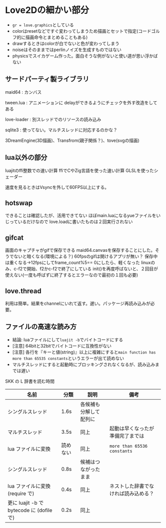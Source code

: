# Love2Dの細かい部分

- `gr = love.graphics`としている
- colorはresetなどですぐ変わってしまうため描画とセットで指定(コードゴルフ的に描画命令とまとめることもある)
- drawするときはcolorが白でないと色が変わってしまう
- noiseはそのままではperlinノイズを生成すものではない
- physicsでスイカゲーム作った。面白そうな例がないと使い道が思い浮かばない

## サードパーティ製ライブラリ

maid64
: カンバス

tween.lua
: アニメーションに
delayができるようにチェックを外す改造をしてある

love-loader
: 別スレッドでのリソースの読み込み

sqlite3
: 使ってない。マルチスレッドに対応するのかな？

3DreamEngine(3D描画)、Transfrom(親子関係？)、tove(svgの描画)

## lua以外の部分

luajitのffi整数での速い計算
ffiでCやZig言語を使った速い計算
GLSLを使ったシェーダー

速度を見るときはVsyncを外して60FPS以上にする。

## hotswap

できることは確認したが、活用できてない
ほぼmain.luaになるyueファイルをいじっているだけなので
love.loadに書いたものは２回実行されない

## gifcat

画面のキャプチャがgifで保存できる
maid64.canvasを保存することにした。そうでないと暗くなる(環境による？)
60fpsのgifは開けるアプリが無い？
保存中は重くなる→12fpsにしてframe_count%5== 0にしたら、軽くなった
linuxのみ、c-f2で開始、f2かc-f2で終了にしている
init()を再度呼ばないと、２回目が使えない(一度も呼ばずに終了するとエラーなので最初の１回も必要)

## love.thread

利用は簡単。結果をchannelにいれて返す。遅い。パッケージ再読み込みが必要。

## ファイルの高速な読み方

- 結論: luaファイルにして`luajit -b`でバイトコードにする
- [注意] 64bitと32bitでバイトコードに互換性がない
- [注意] 各行を『キーと値(string)』以上に複雑にすると`main function has more than 65535 constants`というエラーが出て読めない
- マルチスレッドにすると起動時にブロッキングされなくなるが、読み込みまでは遅い

SKK の L 辞書を読む時間

| 名前                                      | 分類     | 説明                   | 備考                                 |
| ----------------------------------------- | -------- | ---------------------- | ------------------------------------ |
| シングルスレッド                          | 1.6s     | 各候補も分解して配列に |
| マルチスレッド                            | 3.5s     | 同上                   | 起動は早くなったが準備完了までは     |
| lua ファイルに変換                        | 読めない | 同上                   | `more than 65536 constants`          |
| シングルスレッド                          | 0.8s     | 候補はつながったまま   |
| lua ファイルに変換 (require で)           | 0.4s     | 同上                   | ネストした辞書でなければ読み込める？ |
| 更に luajit -b で bytecode に (dofile で) | 0.2s     | 同上                   |
